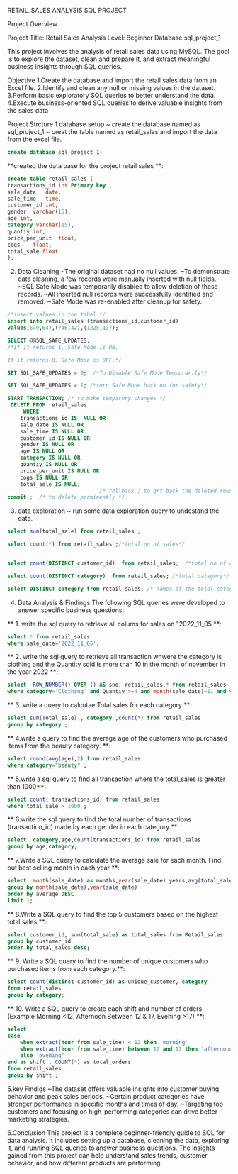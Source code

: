 RETAIL_SALES ANALYSIS  SQL PROJECT

Project Overview

Project Title: Retail Sales Analysis
Level: Beginner
Database:sql_project_1

This project involves the analysis of retail sales data using MySQL. The goal is to explore the dataset, clean and prepare it, and extract meaningful business insights through SQL queries.

Objective 
1.Create the database and import the retail sales data from an Excel file.
2.Identify and clean any null or missing values in the dataset.
3.Perform basic exploratory SQL queries to better understand the data.
4.Execute business-oriented SQL queries to derive valuable insights from the sales data

Project Strcture 
1.database setup
~ create the database named as sql_project_1
~ creat the table named as retail_sales and import the data from the excel file.

```sql
create database sql_project_1;
```


**created the data base for the project retail sales **:

```sql
create table retail_sales ( 
transactions_id	int Primary key ,
sale_date	date,
sale_time	time,
customer_id	int,
gender	varchar(15),
age	int,
category varchar(15),
quantiy	int,
price_per_unit	float,
cogs	float,
total_sale float
);
```

2. Data  Cleaning
~The original dataset had no null values.
~To demonstrate data cleaning, a few records were manually inserted with null fields.
~SQL Safe Mode was temporarily disabled to allow deletion of these records.
~All inserted null records were successfully identified and removed.
~Safe Mode was re-enabled after cleanup for safety.

```sql
/*insert values in the tabel */
insert into retail_sales (transactions_id,customer_id)
values(679,64),(746,42),(1225,137);

SELECT @@SQL_SAFE_UPDATES;
/*If it returns 1, Safe Mode is ON.

If it returns 0, Safe Mode is OFF.*/

SET SQL_SAFE_UPDATES = 0;  /*To Disable Safe Mode Temporarily*/

SET SQL_SAFE_UPDATES = 1; /*turn Safe Mode back on for safety*/

START TRANSACTION; /* to make temparory changes */
 DELETE FROM retail_sales
     WHERE 
    transactions_id IS  NULL OR
    sale_date IS NULL OR
    sale_time IS NULL OR
    customer_id IS NULL OR
    gender IS NULL OR
    age IS NULL OR
    category IS NULL OR
    quantiy IS NULL OR
    price_per_unit IS NULL OR
    cogs IS NULL OR
    total_sale IS NULL;
                             /* rollback ; to grt back the deleted rows */
commit ;  /* to delete perminently */
```


3. data  exploration
~ run some data exploration query to undestand the data.
```sql
select sum(total_sale) from retail_sales ;

select count(*) from retail_sales ;/*total no of sales*/


select count(DISTINCT customer_id)  from retail_sales;  /*total no of customer*/

select count(DISTINCT category)  from retail_sales; /*total category*/

select DISTINCT category from retail_sales; /* names of the total category*/
```



4. Data Analysis & Findings
The following SQL queries were developed to answer specific business questions:


** 1. write the sql query to retrieve all colums for sales on "2022_11_05 **:
```sql
select * from retail_sales
where sale_date='2022_11_05';
```

**  2. write the sql query to retrieve all transaction whwere the category is clothing and the Quantity sold is more than 10 in the month of november in the year 2022 **:
```sql
select  ROW_NUMBER() OVER () AS sno, retail_sales.* from retail_sales
where category='Clothing' and Quantiy >=4 and month(sale_date)=11 and year(sale_date)=2022; 
```

**  3. write a query to calcutae Total sales for each category **:
```sql
select sum(Total_sale) , category ,count(*) from retail_sales
group by category ; 
```

**  4.write a query to find the average age of the customers who purchased items from the beauty category. **:
```sql
select round(avg(age),2) from retail_sales
where category="beauty" ; 
```

**  5.write a sql query to find all transaction where the total_sales is greater than 1000**:
```sql
select count( transactions_id) from retail_sales
where total_sale > 1000 ; 
```

**  6.write the sql query to find the total number of transactions (transaction_id) made by each gender in each category.**:
```sql
select  category,age,count(transactions_id) from retail_sales
group by age,category; 
```

**   7.Write a SQL query to calculate the average sale for each month. Find out best selling month in each year **:
```sql
select  month(sale_date) as months,year(sale_date) years,avg(total_sale) as average from retail_sales
group by month(sale_date),year(sale_date) 
order by average DESC
limit 1;  
```

**  8.Write a SQL query to find the top 5 customers based on the highest total sales **:
```sql
select customer_id, sum(total_sale) as total_sales from Retail_sales
group by customer_id
order by total_sales desc; 
```

**  9. Write a SQL query to find the number of unique customers who purchased items from each category.**:
```sql
select count(distinct customer_id) as unique_customer, category
from retail_sales 
group by category; 
```

**  10. Write a SQL query to create each shift and number of orders (Example Morning <12, Afternoon Between 12 & 17, Evening >17) **:
```sql
select 
case 
	when extract(hour from sale_time) < 12 then 'morning'
    when extract(hour from sale_time) between 12 and 17 then 'afternoon'
    else 'evening'
end as shift , COUNT(*) as total_orders  
from retail_sales
group by shift ;
```

5.key Findigs
~The dataset offers valuable insights into customer buying behavior and peak sales periods.
~Certain product categories have stronger performance in specific months and times of day.
~Targeting top customers and focusing on high-performing categories can drive better marketing strategies.

6.Conclusion
This project is a complete beginner-friendly guide to SQL for data analysis. It includes setting up a database, cleaning the data, exploring it, and running SQL queries to answer business questions. The insights gained from this project can help understand sales trends, customer behavior, and how different products are performing

